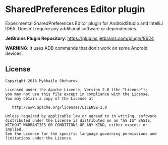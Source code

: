 # SharedPreferences Editor plugin

Experimental SharedPreferences Editor plugin for AndroidStudio and IntelliJ IDEA.
Doesn't require any additional software or dependencies.

**JetBrains Plugin Repository**: https://plugins.jetbrains.com/plugin/8624

**WARNING**: It uses ADB commands that don't work on some Android devices. 

License
-------

    Copyright 2016 Mykhailo Shchurov

    Licensed under the Apache License, Version 2.0 (the "License");
    you may not use this file except in compliance with the License.
    You may obtain a copy of the License at

       http://www.apache.org/licenses/LICENSE-2.0

    Unless required by applicable law or agreed to in writing, software
    distributed under the License is distributed on an "AS IS" BASIS,
    WITHOUT WARRANTIES OR CONDITIONS OF ANY KIND, either express or implied.
    See the License for the specific language governing permissions and
    limitations under the License.
